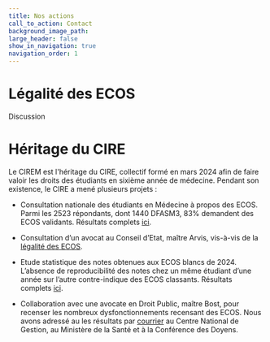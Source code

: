 ```yaml
---
title: Nos actions
call_to_action: Contact
background_image_path:
large_header: false
show_in_navigation: true
navigation_order: 1
---
```


# Légalité des ECOS

Discussion

# Héritage du CIRE

Le CIREM est l'héritage du CIRE, collectif formé en mars 2024 afin de faire valoir les droits des étudiants en sixième année de médecine. Pendant son existence, le CIRE a mené plusieurs projets : 

- Consultation nationale des étudiants en Médecine à propos des ECOS. Parmi les 2523 répondants, dont 1440 DFASM3, 83% demandent des ECOS validants. Résultats complets [ici](sondage_cire_resultat.png).

- Consultation d’un avocat au Conseil d’Etat, maître Arvis, vis-à-vis de la [légalité des ECOS](consultation_arvis_avocat.pdf).

- Etude statistique des notes obtenues aux ECOS blancs de 2024. L’absence de reproducibilité des notes chez un même étudiant d’une année sur l’autre contre-indique des ECOS classants. Résultats complets [ici](notes_ecos_blancs_mars_2024.pdf).

- Collaboration avec une avocate en Droit Public, maître Bost, pour recenser les nombreux dysfonctionnements recensant des ECOS. Nous avons adressé au les résultats par [courrier](courrier_maitre_bost.pdf) au Centre National de Gestion, au Ministère de la Santé et à la Conférence des Doyens.
